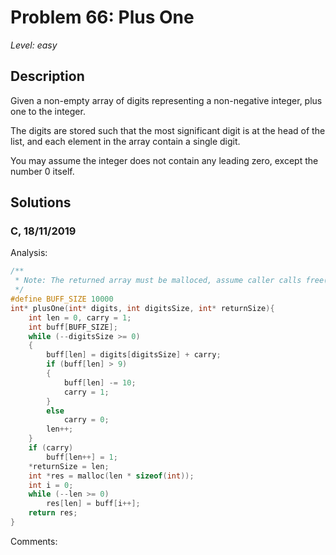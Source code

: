 # Problem 66: Plus One
*Level: easy*
## Description
Given a non-empty array of digits representing a non-negative integer, plus one to the integer.

The digits are stored such that the most significant digit is at the head of the list, and each element in the array contain a single digit.

You may assume the integer does not contain any leading zero, except the number 0 itself.
## Solutions
### C, 18/11/2019
Analysis:
```c
/**
 * Note: The returned array must be malloced, assume caller calls free().
 */
#define BUFF_SIZE 10000
int* plusOne(int* digits, int digitsSize, int* returnSize){
    int len = 0, carry = 1;
    int buff[BUFF_SIZE];
    while (--digitsSize >= 0)
    {
        buff[len] = digits[digitsSize] + carry;
        if (buff[len] > 9)
        {
            buff[len] -= 10;
            carry = 1;
        }
        else 
            carry = 0;
        len++;
    }
    if (carry)
        buff[len++] = 1;
    *returnSize = len;
    int *res = malloc(len * sizeof(int));
    int i = 0;
    while (--len >= 0)
        res[len] = buff[i++];
    return res;
}
```
Comments: